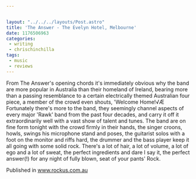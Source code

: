 ```yaml
---


layout: "../../../layouts/Post.astro"
title: 'The Answer - The Evelyn Hotel, Melbourne'
date: 1176506963
categories:
 - writing
 - chrischinchilla
tags: 
 - music 
 - reviews
---
```


From The Answer's opening chords it's immediately obvious why the band are more popular in Australia than their homeland of Ireland, bearing more than a passing resemblance to a certain electrically themed Australian four piece, a member of the crowd even shouts, 'Welcome Home!√Æ Fortunately there's more to the band, they seemingly channel aspects of every major 'Rawk' band from the past four decades, and carry it off it extraordinarily well with a vast show of talent and tunes. The band are on fine form tonight with the crowd firmly in their hands, the singer croons, howls, swings his microphone stand and poses, the guitarist solos with a foot on the monitor and riffs hard, the drummer and the bass player keep it all going with some solid rock. There's a lot of hair, a lot of volume, a lot of ego and a lot of sweat, the perfect ingredients and dare I say it, the perfect answer(!) for any night of fully blown, seat of your pants' Rock.

Published in www.rockus.com.au
